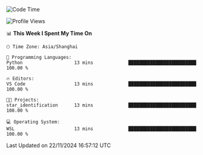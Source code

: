 <!--START_SECTION:waka-->
![Code Time](http://img.shields.io/badge/Code%20Time-2%2C129%20hrs%208%20mins-blue)

![Profile Views](http://img.shields.io/badge/Profile%20Views-6-blue)

📊 **This Week I Spent My Time On** 

```text
🕑︎ Time Zone: Asia/Shanghai

💬 Programming Languages: 
Python                   13 mins             █████████████████████████   100.00 % 

🔥 Editors: 
VS Code                  13 mins             █████████████████████████   100.00 % 

🐱‍💻 Projects: 
star_identification      13 mins             █████████████████████████   100.00 % 

💻 Operating System: 
WSL                      13 mins             █████████████████████████   100.00 % 
```


 Last Updated on 22/11/2024 16:57:12 UTC
<!--END_SECTION:waka-->